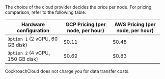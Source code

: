 The choice of the cloud provider decides the price per node. For pricing comparison, refer to the following table:

Hardware configuration	| GCP Pricing (per node, per hour)	| AWS Pricing (per node, per hour)
----------|------------|------------
`Option 1` (2 vCPU, 60 GB disk) |	$0.11	| $0.48
`Option 2` (4 vCPU, 150 GB disk) | $0.69	| $0.83

CockroachCloud does not charge you for data transfer costs.
